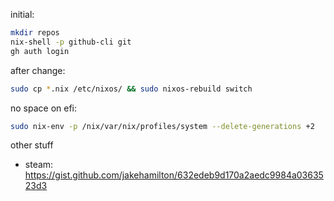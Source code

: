 initial:
```bash
mkdir repos  
nix-shell -p github-cli git 
gh auth login
```



after change:  
```bash
sudo cp *.nix /etc/nixos/ && sudo nixos-rebuild switch
```


no space on efi:  
```bash
sudo nix-env -p /nix/var/nix/profiles/system --delete-generations +2
```







other stuff  
* steam: https://gist.github.com/jakehamilton/632edeb9d170a2aedc9984a0363523d3